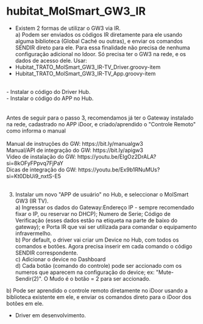 # hubitat_MolSmart_GW3_IR

- Existem 2 formas de utilizar o GW3 via IR. <br>
a) Podem ser enviados os códigos IR diretamente para ele usando alguma biblioteca (Global Caché ou outras), e enviar os comandos SENDIR direto para ele.
Para essa finalidade não precisa de nenhuma configuração adicional no Idoor. Só precisa ter o GW3 na rede, e os dados de acesso dele.
Usar:
- Hubitat_TRATO_MolSmart_GW3_IR-TV_Driver.groovy-item<br>
- Hubitat_TRATO_MolSmart_GW3_IR-TV_App.groovy-item <br>
<br>
- Instalar o código do Driver Hub. <br>
- Instalar o código do APP no Hub.<br><br>
<br>
Antes de seguir para o passo 3, recomendamos já ter o Gateway instalado na rede, cadastrado no APP iDoor, e criado/aprendido o "Controle Remoto" como informa o manual
<br><br>
Manual de instruções do GW: https://bit.ly/manualgw3 <br>
Manual/API de integração do GW: https://bit.ly/apigw3 <br>
Video de instalação do GW: https://youtu.be/EIgOz2DrALA?si=8kOFyFPpvq7FjPaY <br>
Dicas de integração do GW: https://youtu.be/Ex9b1RNuMUs?si=Kt0DbUi9_nxtS-E5<br>
<br>

3. Instalar um novo "APP de usuário" no Hub, e seleccionar o MolSmart GW3 (IR TV).<br>
  a) Ingressar os dados do Gateway:Endereço IP - sempre recomendado fixar o IP, ou reservar no DHCP); Numero de Serie; Código de Verificação (esses dados estão na etiqueta na parte de baixo do gateway); e Porta IR que vai ser utilizada para comandar o equipamento infravermelho. <br>
  b) Por default, o driver vai criar um Device no Hub, com todos os comandos e botões. Agora precisa inserir em cada comando o código SENDIR correspondente.<br>
  c) Adicionar o device no Dashboard<br>
  d) Cada botão (comando do controle) pode ser accionado com os numeros que aparecem na configuração do device; ex: "Mute-Sendir(2)". O Mudo é o botão = 2 para ser accionado.<br>


b) Pode ser aprendido o controle remoto diretamente no iDoor usando a biblioteca existente em ele, e enviar os comandos direto para o iDoor dos botões em ele. 
- Driver em desenvolvimento. 
